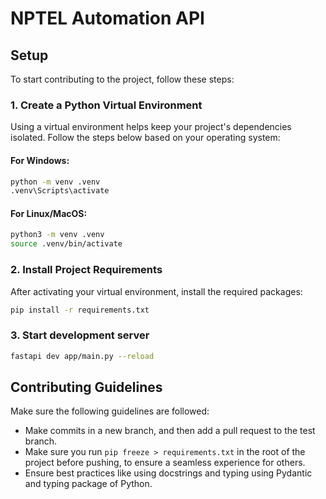 # NPTEL Automation API

## Setup

To start contributing to the project, follow these steps:

### 1. Create a Python Virtual Environment

Using a virtual environment helps keep your project's dependencies isolated. Follow the steps below based on your
operating system:

#### For Windows:

```bash
python -m venv .venv
.venv\Scripts\activate
```

#### For Linux/MacOS:

```bash
python3 -m venv .venv
source .venv/bin/activate
```

### 2. Install Project Requirements

After activating your virtual environment, install the required packages:

```bash
pip install -r requirements.txt
```

### 3. Start development server

```bash
fastapi dev app/main.py --reload
```

## Contributing Guidelines

Make sure the following guidelines are followed:
- Make commits in a new branch, and then add a pull request to the test branch.
- Make sure you run `pip freeze > requirements.txt` in the root of the project before pushing, to ensure a seamless experience for others.
- Ensure best practices like using docstrings and typing using Pydantic and typing package of Python.